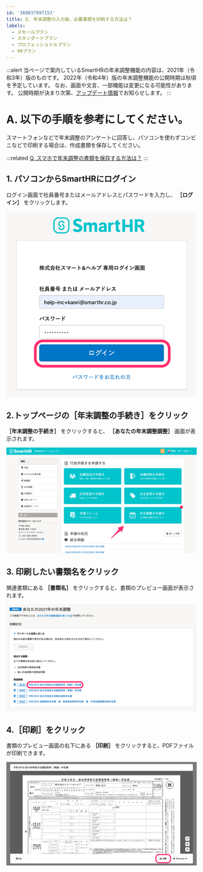 ```yaml
---
id: '360037997153'
title: Q. 年末調整の入力後、必要書類を印刷する方法は？
labels:
  - スモールプラン
  - スタンダードプラン
  - プロフェッショナルプラン
  - ¥0プラン
---
```

:::alert
当ページで案内しているSmartHRの年末調整機能の内容は、2021年（令和3年）版のものです。
2022年（令和4年）版の年末調整機能の公開時期は秋頃を予定しています。
なお、画面や文言、一部機能は変更になる可能性があります。
公開時期が決まり次第、[アップデート情報](https://smarthr.jp/update%E2%80%9D)でお知らせします。
:::

# A. 以下の手順を参考にしてください。

スマートフォンなどで年末調整のアンケートに回答し、パソコンを使わずコンビニなどで印刷する場合は、作成書類を保存してください。

:::related
[Q. スマホで年末調整の書類を保存する方法は？](https://knowledge.smarthr.jp/hc/ja/articles/360037880754-%E3%82%B9%E3%83%9E%E3%83%9B%E3%81%A7%E5%B9%B4%E6%9C%AB%E8%AA%BF%E6%95%B4%E3%81%AE%E6%9B%B8%E9%A1%9E%E3%82%92%E4%BF%9D%E5%AD%98%E3%81%99%E3%82%8B%E6%96%B9%E6%B3%95%E3%81%AF-)
:::

## 1\. パソコンからSmartHRにログイン

ログイン画面で社員番号またはメールアドレスとパスワードを入力し、 **［ログイン］** をクリックします。

![](./SmartHR______.png)

## 2.トップページの［年末調整の手続き］をクリック

 **［年末調整の手続き］** をクリックすると、 **［あなたの年末調整調整］** 画面が表示されます。

![](./__________________SmartHR____________.png)

## 3\. 印刷したい書類名をクリック

関連書類にある **［書類名］** をクリックすると、書類のプレビュー画面が表示されます。

![](./00________SmartHR____________.png)

## 4.［印刷］をクリック

書類のプレビュー画面の右下にある **［印刷］** をクリックすると、PDFファイルが印刷できます。

![](./01________SmartHR____________.png)
